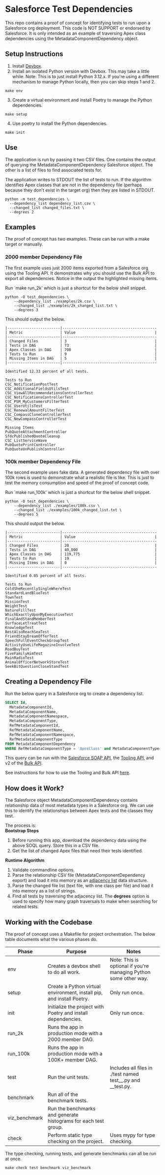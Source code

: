 # Salesforce Test Dependencies

This repo contains a proof of concept for identifying tests to run upon a Salesforce
org deployment. This code is NOT SUPPORT or endorsed by Salesforce.
It is only intended as an example of traversing Apex class dependencies using the
MetadataComponentDependency object.

## Setup Instructions

1. Install [Devbox](https://www.jetpack.io/devbox/docs/quickstart/).
2. Install an isolated Python version with Devbox. This may take a little while.
   Note: This is to just install Python 3.12.x. If you're using a different
   mechanism to manage Python locally, then you can skip steps 1 and 2.

```shell
make env
```

3. Create a virtual environment and install Poetry to manage the Python dependencies.

```shell
make setup
```

4. Use poetry to install the Python dependencies.

```shell
make init
```

## Use

The application is run by passing it two CSV files. One contains the output of
querying the MetadataComponentDependency Salesforce object. The other is a list of
files to find associated tests for.

The application writes to STDOUT the list of tests to run. If the algorithm identifies Apex classes that are not in the
dependency file (perhaps because they don't exist in the target org) then they are
listed in STDOUT.

```shell
python -m test_dependencies \
  --dependency_list dependency_list.csv \
  --changed_list changed_files.txt \
  --degrees 2
```

## Examples

The proof of concept has two examples. These can be run with a make target or
manually.

### 2000 member Dependency File

The first example uses just 2000 items exported from a Salesforce org using the
Tooling API. It demonstrates why you should use the Bulk API to export all dependencies.
Notice in the output the highlighted missing items.

Run `make run_2k' which is just a shortcut for the below shell snippet.

```shell
python -O test_dependencies \
	--dependency_list ./examples/2k.csv \
	--changed_list ./examples/2k_changed_list.txt \
	--degrees 3
```

This should output the below.

```shell
|------------------------|-------------------------------------------
| Metric                 | Value                                    |
|------------------------|-------------------------------------------
| Changed Files          | 3                                        |
| Tests in DAG           | 73                                       |
| Apex Classes in DAG    | 708                                      |
| Tests to Run           | 9                                        |
| Missing Items in DAG   | 5                                        |
|------------------------|-------------------------------------------

Identified 12.33 percent of all tests.

Tests to Run
CSC_NotificationPostTest
CSC_AdditionalFieldsUtilsTest
CSC_ViewAllRecommendationsControllerTest
CSC_NotificationsControllerTest
CSC_PSM_MyCustomersFilterTest
CSC_UserUtilsTest
CSC_RenewalAmountFilterTest
CSC_CompassCloneControllerTest
CSC_NewCompassControllerTest

Missing Items
PubQuoteAttachmentController
SfdcPublishedQuoteCleanup
CSC_ListServiceWave
PubQuotePrintController
PubQuoteUnPublishController
```

### 100k member Dependency File

The second example uses fake data. A generated dependency file with over 100k
rows is used to demonstrate what a realistic file is like. This is just to
test the memory consumption and speed of the proof of concept code.

Run `make run_100k' which is just a shortcut for the below shell snippet.

```shell
python -O test_dependencies \
	--dependency_list ./examples/100k.csv \
	--changed_list ./examples/100k_changed_list.txt \
	--degrees 5
```

This should output the below.

```shell
|------------------------|-------------------------------------------
| Metric                 | Value                                    |
|------------------------|-------------------------------------------
| Changed Files          | 20                                       |
| Tests in DAG           | 40,000                                   |
| Apex Classes in DAG    | 119,775                                  |
| Tests to Run           | 19                                       |
| Missing Items in DAG   | 0                                        |
|------------------------|-------------------------------------------

Identified 0.05 percent of all tests.

Tests to Run
ColdSheRecentlySingleWhereTest
StandardLandBlueTest
TownTest
MissionTest
WeightTest
NatureFillTest
WhichExactlyUponMyExecutiveTest
FinalAndStandMemberTest
SurfaceLetTreatTest
KnowledgeTest
BestAlsoReachSeaTest
FriendStayDreamOfferTest
SpeechFullEventCheckGroupTest
ActivityUseLifeMagazineInvolveTest
RoadBuyTest
FiveFamilyHimTest
MainRadioTest
AnimalOfficerNetworkStoreTest
SeekBitQuestionCloseStandTest
```

## Creating a Dependency File

Run the below query in a Salesforce org to create a dependency list.

```sql
SELECT Id,
  MetadataComponentId,
  MetadataComponentName,
  MetadataComponentNamespace,
  MetadataComponentType,
  RefMetadataComponentId,
  RefMetadataComponentName,
  RefMetadataComponentNamespace,
  RefMetadataComponentType
FROM MetadataComponentDependency
WHERE RefMetadataComponentType = 'ApexClass' and MetadataComponentType='ApexClass'
```

This query can be run with the [Salesforce SOAP API](https://developer.salesforce.com/docs/atlas.en-us.api.meta/api/sforce_api_calls_query.htm), the [Tooling API](https://developer.salesforce.com/docs/atlas.en-us.api_tooling.meta/api_tooling/tooling_api_objects_metadatacomponentdependency.htm), and v2 of the [Bulk API](https://developer.salesforce.com/docs/atlas.en-us.api_asynch.meta/api_asynch/queries.htm).

See instructions for how to use the Tooling and Bulk API [here](https://help.salesforce.com/s/articleView?id=release-notes.rn_api_bulk_metadatacomponentdependency_beta.htm&release=226&type=5).

## How does it Work?

The Salesforce object MetadataComponentDependency contains relationship data of
most metadata types in a Salesforce org. We can use this to identify the relationships
between Apex tests and the classes they test.

The process is:  
**Bootstrap Steps**

1. Before running this app, download the dependency data using the above SOQL query. Store this in a CSV file.
2. Get the list of changed Apex files that need their tests identified.

**Runtime Algorithm**

1. Validate commandline options.
2. Parse the relationship CSV file (MetadataComponentDependency export) and load
   it into memory as an [adjacency list](https://en.wikipedia.org/wiki/Adjacency_list) data structure.
3. Parse the changed file list (text file, with one class per file) and load it into
   memory as a list of strings.
4. Find all tests by traversing the adjacency list. The **degrees** option is used
   to specify how many graph traversals to make when searching for related tests.

## Working with the Codebase

The proof of concept uses a Makefile for project orchestration. The below
table documents what the various phases do.

| Phase         | Purpose                                                               | Notes                                                            |
| ------------- | --------------------------------------------------------------------- | ---------------------------------------------------------------- |
| env           | Creates a devbox shell to do all work.                                | Note: This is optional if you're managing Python some other way. |
| setup         | Create a Python virtual environment, install pip, and install Poetry. | Only run once.                                                   |
| init          | Initialize the project with Poetry and install dependencies.          | Only run once.                                                   |
| run_2k        | Runs the app in production mode with a 2000 member DAG.               |                                                                  |
| run_100k      | Runs the app in production mode with a 100K+ member DAG.              |                                                                  |
| test          | Run the unit tests.                                                   | Includes all files in ./test named test\__.py and _\_test.py.    |
| benchmark     | Run all of the benchmark tests.                                       |                                                                  |
| viz_benchmark | Run the benchmarks and generate histograms for each test group.       |                                                                  |
| check         | Perform static type checking on the project.                          | Uses mypy for type checking.                                     |

The type checking, running tests, and generate benchmarks can all be run at once.

```shell
make check test benchmark viz_benchmark
```
